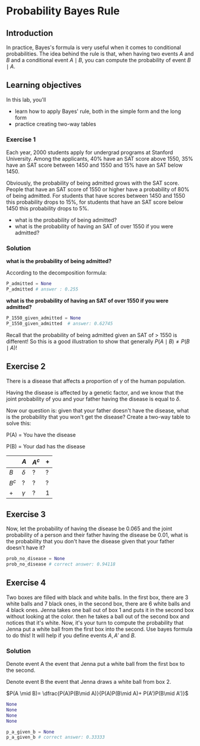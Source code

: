 
# Probability Bayes Rule

## Introduction

In practice, Bayes's formula is very useful when it comes to conditional probabilities. The idea behind the rule is that, when having two events $A$ and $B$ and a conditional event $A\mid B$, you can compute the probability of event $B\mid A$.

## Learning objectives

In this lab, you'll
- learn how to apply Bayes' rule, both in the simple form and the long form
- practice creating two-way tables


### Exercise 1

Each year, 2000 students apply for undergrad programs at Stanford University. Among the applicants, 40% have an SAT score above 1550, 35% have an SAT score between 1450 and 1550 and 15% have an SAT below 1450. 

Obviously, the probability of being admitted grows with the SAT score. People that have an SAT score of 1550 or higher have a probability of 80% of being admitted. For students that have scores between 1450 and 1550 this probability drops to 15%, for students that have an SAT score below 1450 this probability drops to 5%. 

- what is the probability of being admitted?
- what is the probability of having an SAT of over 1550 if you were admitted?

### Solution

**what is the probability of being admitted?**

According to the decomposition formula:


```python
P_admitted = None
P_admitted # answer : 0.255
```

**what is the probability of having an SAT of over 1550 if you were admitted?**


```python
P_1550_given_admitted = None
P_1550_given_admitted  # answer: 0.62745
```

Recall that the probability of being admitted given an SAT of > 1550 is different! So this is a good illustration to show that generally $P(A\mid B) \neq P(B\mid A)$!

## Exercise 2

There is a disease that affects a proportion of $\gamma$ of the human population. 

Having the disease is affected by a genetic factor, and we know that the joint probability of you and your father having the disease is equal to $\delta$.

Now our question is: given that your father doesn't have the disease, what is the probability that you won't get the disease? Create a two-way table to solve this:

P(A) = You have the disease

P(B) = Your dad has the disease

|   |$A$  |$A^c$ | + |
|---|---|---|---|
| $B$  | $\delta$  | ?  | ? | 
| $B^c$ | ?  |  ? |  ? | 
| +  | $\gamma$  |  ? |1   | 

## Exercise 3

Now, let the probability of having the disease be 0.065 and the joint probability of a person and their father having the disease be 0.01, what is the probability that you don't have the disease given that your father doesn't have it?


```python
prob_no_disease = None
prob_no_disease # correct answer: 0.94118
```

## Exercise 4

Two boxes are filled with black and white balls. In the first box, there are 3 white balls and 7 black ones, in the second box, there are 6 white balls and 4 black ones. Jenna takes one ball out of box 1 and puts it in the second box without looking at the color. then he takes a ball out of the second box and notices that it's white. Now, it's your turn to compute the probability that Jenna put a white ball from the first box into the second. Use bayes formula to do this! It will help if you define events $A, A'$ and $B$.

### Solution

Denote event A the event that Jenna put a white ball from the first box to the second.

Denote event B the event that Jenna draws a white ball from box 2.

$P(A \mid B)= \dfrac{P(A)P(B\mid A)}{P(A)P(B\mid A)+ P(A')P(B\mid A')}$


```python
None
None
None
None

p_a_given_b = None
p_a_given_b # correct answer: 0.33333
```

